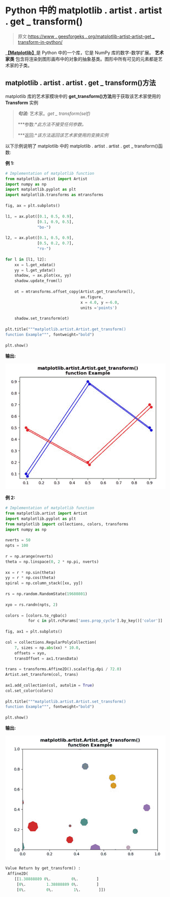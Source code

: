 # Python 中的 matplotlib . artist . artist . get _ transform()

> 原文:[https://www . geesforgeks . org/matplotlib-artist-artist-get _ transform-in-python/](https://www.geeksforgeeks.org/matplotlib-artist-artist-get_transform-in-python/)

[**【Matplotlib】**](https://www.geeksforgeeks.org/python-introduction-matplotlib/)是 Python 中的一个库，它是 NumPy 库的数字-数学扩展。 **艺术家类** 包含将渲染到图形画布中的对象的抽象基类。图形中所有可见的元素都是艺术家的子类。

## matplotlib . artist . artist . get _ transform()方法

matplotlib 库的艺术家模块中的 **get_transform()方法**用于获取该艺术家使用的 **Transform** 实例

> ***句法:*** 艺术家。*get _ transform(self)*
> 
> ***参数:**此方法不接受任何参数。*
> 
> ***返回:**该方法返回该艺术家使用的变换实例*

以下示例说明了 matplotlib 中的 matplotlib . artist . artist . get _ transform()函数:

**例 1:**

```py
# Implementation of matplotlib function
from matplotlib.artist import Artist 
import numpy as np  
import matplotlib.pyplot as plt 
import matplotlib.transforms as mtransforms 

fig, ax = plt.subplots()  

l1, = ax.plot([0.1, 0.5, 0.9], 
              [0.1, 0.9, 0.5],
              "bo-") 

l2, = ax.plot([0.1, 0.5, 0.9],
              [0.5, 0.2, 0.7],
              "ro-") 

for l in [l1, l2]: 
    xx = l.get_xdata() 
    yy = l.get_ydata() 
    shadow, = ax.plot(xx, yy) 
    shadow.update_from(l) 

    ot = mtransforms.offset_copy(Artist.get_transform(l), 
                                 ax.figure, 
                                 x = 4.0, y =-6.0, 
                                 units ='points') 

    shadow.set_transform(ot) 

plt.title("""matplotlib.artist.Artist.get_transform()
function Example""", fontweight="bold")

plt.show()
```

**输出:**

![](img/3a43e39a2bc9cc7d1c43c7062d8b9b2c.png)

**例 2:**

```py
# Implementation of matplotlib function
from matplotlib.artist import Artist 
import matplotlib.pyplot as plt 
from matplotlib import collections, colors, transforms 
import numpy as np 

nverts = 50
npts = 100

r = np.arange(nverts) 
theta = np.linspace(0, 2 * np.pi, nverts) 

xx = r * np.sin(theta) 
yy = r * np.cos(theta) 
spiral = np.column_stack([xx, yy]) 

rs = np.random.RandomState(19680801) 

xyo = rs.randn(npts, 2) 

colors = [colors.to_rgba(c) 
          for c in plt.rcParams['axes.prop_cycle'].by_key()['color']] 

fig, ax1 = plt.subplots() 

col = collections.RegularPolyCollection( 
    7, sizes = np.abs(xx) * 10.0,  
    offsets = xyo,  
    transOffset = ax1.transData) 

trans = transforms.Affine2D().scale(fig.dpi / 72.0) 
Artist.set_transform(col, trans)  

ax1.add_collection(col, autolim = True) 
col.set_color(colors)

plt.title("""matplotlib.artist.Artist.set_transform()
function Example""", fontweight="bold")

plt.show()
```

**输出:**

![](img/0e361ab2aee8d7eccdc0832b105b7368.png)

```py
Value Return by get_transform() :
 Affine2D(
    [[1.38888889 0\.         0\.        ]
     [0\.         1.38888889 0\.        ]
     [0\.         0\.         1\.        ]])

```